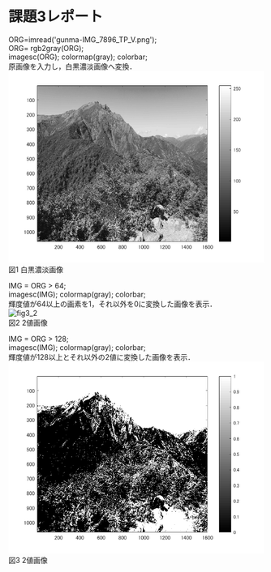 # 課題3レポート

ORG=imread('gunma-IMG_7896_TP_V.png');  
ORG= rgb2gray(ORG);  
imagesc(ORG); colormap(gray); colorbar;  
原画像を入力し，白黒濃淡画像へ変換．  
![fig3_1](/image/fig3_1.png)  
図1 白黒濃淡画像  

IMG = ORG > 64;  
imagesc(IMG); colormap(gray); colorbar;  
輝度値が64以上の画素を1，それ以外を0に変換した画像を表示．  
![fig3_2](?/image/fig3_2.png)  
図2 2値画像  

IMG = ORG > 128;  
imagesc(IMG); colormap(gray); colorbar;  
輝度値が128以上とそれ以外の2値に変換した画像を表示．  
![fig3_3](/image/fig3_3.png)  
図3 2値画像  

